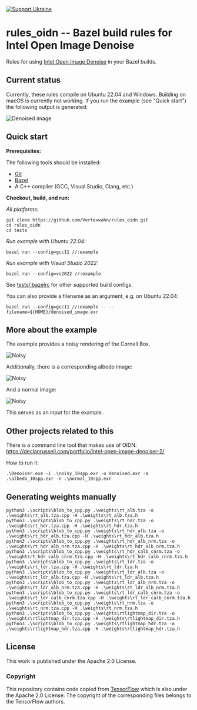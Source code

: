 [![Support Ukraine](https://img.shields.io/badge/Support-Ukraine-FFD500?style=flat&labelColor=005BBB)](https://opensource.fb.com/support-ukraine)

# rules_oidn -- Bazel build rules for Intel Open Image Denoise

Rules for using [Intel Open Image Denoise](https://www.openimagedenoise.org/) in your Bazel builds.

## Current status

Currently, these rules compile on Ubuntu 22.04 and Windows.
Building on macOS is currently not working.
If you run the example (see "Quick start") the following output is generated:

![Denoised image](tests/data/denoised_onlyColor.png)

## Quick start

**Prerequisites:**

The following tools should be installed:

- [Git](https://git-scm.com/)
- [Bazel](https://bazel.build/install)
- A C++ compiler (GCC, Visual Studio, Clang, etc.)

**Checkout, build, and run:**

*All platforms:*

```shell
git clone https://github.com/Vertexwahn/rules_oidn.git
cd rules_oidn
cd tests
```

*Run example with Ubuntu 22.04:*

```shell
bazel run --config=gcc11 //:example
```

*Run example with Visual Studio 2022:*

```shell
bazel run --config=vs2022 //:example
```

See [tests/.bazelrc](tests/.bazelrc) for other supported build configs.

You can also provide a filename as an argument, e.g. on Ubuntu 22.04:

```shell
bazel run --config=gcc11 //:example -- --filename=${HOME}/denoised_image.exr
```

## More about the example

The example provides a noisy rendering of the Cornell Box.

![Noisy](tests/data/noisy_10spp.png)

Additionally, there is a corresponding albedo image:

![Noisy](tests/data/albedo_10spp.png)

And a normal image:

![Noisy](tests/data/normal_10spp.png)

This serves as an input for the example.

## Other projects related to this

There is a command line tool that makes use of OIDN:
https://declanrussell.com/portfolio/intel-open-image-denoiser-2/

How to run it:

```shell
.\Denoiser.exe -i .\noisy_10spp.exr -o denoised.exr -a .\albedo_10spp.exr -n .\normal_10spp.exr
```

## Generating weights manually

```shell
python3 .\scripts\blob_to_cpp.py .\weights\rt_alb.tza -o .\weights\rt_alb.tza.cpp -H .\weights\rt_alb.tza.h
python3 .\scripts\blob_to_cpp.py .\weights\rt_hdr.tza -o .\weights\rt_hdr.tza.cpp -H .\weights\rt_hdr.tza.h
python3 .\scripts\blob_to_cpp.py .\weights\rt_hdr_alb.tza -o .\weights\rt_hdr_alb.tza.cpp -H .\weights\rt_hdr_alb.tza.h
python3 .\scripts\blob_to_cpp.py .\weights\rt_hdr_alb_nrm.tza -o .\weights\rt_hdr_alb_nrm.tza.cpp -H .\weights\rt_hdr_alb_nrm.tza.h
python3 .\scripts\blob_to_cpp.py .\weights\rt_hdr_calb_cnrm.tza -o .\weightsrt_hdr_calb_cnrm.tza.cpp -H .\weights\rt_hdr_calb_cnrm.tza.h
python3 .\scripts\blob_to_cpp.py .\weights\rt_ldr.tza -o .\weights\rt_ldr.tza.cpp -H .\weights\rt_ldr.tza.h
python3 .\scripts\blob_to_cpp.py .\weights\rt_ldr_alb.tza -o .\weights\rt_ldr_alb.tza.cpp -H .\weights\rt_ldr_alb.tza.h
python3 .\scripts\blob_to_cpp.py .\weights\rt_ldr_alb_nrm.tza -o .\weights\rt_ldr_alb_nrm.tza.cpp -H .\weights\rt_ldr_alb_nrm.tza.h
python3 .\scripts\blob_to_cpp.py .\weights\rt_ldr_calb_cnrm.tza -o .\weights\rt_ldr_calb_cnrm.tza.cpp -H .\weights\rt_ldr_calb_cnrm.tza.h
python3 .\scripts\blob_to_cpp.py .\weights\rt_nrm.tza -o .\weights\rt_nrm.tza.cpp -H .\weights\rt_nrm.tza.h
python3 .\scripts\blob_to_cpp.py .\weights\rtlightmap_dir.tza -o .\weights\rtlightmap_dir.tza.cpp -H .\weights\rtlightmap_dir.tza.h
python3 .\scripts\blob_to_cpp.py .\weights\rtlightmap_hdr.tza -o .\weights\rtlightmap_hdr.tza.cpp -H .\weights\rtlightmap_hdr.tza.h
```

## License

This work is published under the Apache 2.0 License.

### Copyright

This repository contains code copied from [TensorFlow](https://github.com/tensorflow/tensorflow) which is also under the Apache 2.0 License.
The copyright of the corresponding files belongs to the TensorFlow authors.
